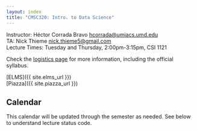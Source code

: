 ```yaml
---
layout: index
title: "CMSC320: Intro. to Data Science"
---
```


Instructor: Héctor Corrada Bravo <hcorrada@umiacs.umd.edu>  
TA: Nick Thieme <nick.thieme5@gmail.com>  
Lecture Times: Tuesday and Thursday, 2:00pm-3:15pm, CSI 1121    

Check the [logistics page](logistics.html) for more information, including the official syllabus.

[ELMS]({{ site.elms_url }})  
[Piazza]({{ site.piazza_url }})

## Calendar

This calendar will be updated through the semester as needed. See below to understand lecture status code.

